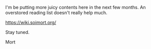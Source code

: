 I'm be putting more juicy contents here in the next few months. An overstored reading list doesn't really help much.

<https://wiki.soimort.org/>

Stay tuned.

Mort
